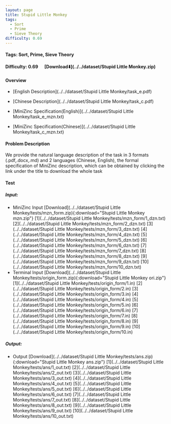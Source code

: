 ```yaml
---
layout: page
title: Stupid Little Monkey
tags:
  - Sort
  - Prime
  - Sieve Theory
difficulty: 0.69
---
```


#### Tags: Sort, Prime, Sieve Theory
#### Difficulty: 0.69 &nbsp;&nbsp;&nbsp;&nbsp; [Download⬇️](../../dataset/Stupid Little Monkey.zip)
#### Overview
- [English Description](../../dataset/Stupid Little Monkey/task_e.pdf)
- [Chinese Description](../../dataset/Stupid Little Monkey/task_c.pdf)
- [MiniZinc Specification(English)](../../dataset/Stupid Little Monkey/task_e_mzn.txt)

- [MiniZinc Specification(Chinese)](../../dataset/Stupid Little Monkey/task_c_mzn.txt)

#### Problem Description
We provide the natural language description of the task in 3 formats (.pdf,.docx,.md) and 2 languages (Chinese, English), the formal specification of MiniZinc description, which can be obtained by clicking the link under the title to download the whole task
#### Test
##### Input:
- MiniZinc Input [Download](../../dataset/Stupid Little Monkey/tests/mzn_form.zip){:download="Stupid Little Monkey mzn.zip"} [1](../../dataset/Stupid Little Monkey/tests/mzn_form/1_dzn.txt) [2](../../dataset/Stupid Little Monkey/tests/mzn_form/2_dzn.txt) [3](../../dataset/Stupid Little Monkey/tests/mzn_form/3_dzn.txt) [4](../../dataset/Stupid Little Monkey/tests/mzn_form/4_dzn.txt) [5](../../dataset/Stupid Little Monkey/tests/mzn_form/5_dzn.txt) [6](../../dataset/Stupid Little Monkey/tests/mzn_form/6_dzn.txt) [7](../../dataset/Stupid Little Monkey/tests/mzn_form/7_dzn.txt) [8](../../dataset/Stupid Little Monkey/tests/mzn_form/8_dzn.txt) [9](../../dataset/Stupid Little Monkey/tests/mzn_form/9_dzn.txt) [10](../../dataset/Stupid Little Monkey/tests/mzn_form/10_dzn.txt) 
- Terminal Input [Download](../../dataset/Stupid Little Monkey/tests/origin_form.zip){:download="Stupid Little Monkey ori.zip"} [1](../../dataset/Stupid Little Monkey/tests/origin_form/1.in) [2](../../dataset/Stupid Little Monkey/tests/origin_form/2.in) [3](../../dataset/Stupid Little Monkey/tests/origin_form/3.in) [4](../../dataset/Stupid Little Monkey/tests/origin_form/4.in) [5](../../dataset/Stupid Little Monkey/tests/origin_form/5.in) [6](../../dataset/Stupid Little Monkey/tests/origin_form/6.in) [7](../../dataset/Stupid Little Monkey/tests/origin_form/7.in) [8](../../dataset/Stupid Little Monkey/tests/origin_form/8.in) [9](../../dataset/Stupid Little Monkey/tests/origin_form/9.in) [10](../../dataset/Stupid Little Monkey/tests/origin_form/10.in) 

##### Output:
- Output [Download](../../dataset/Stupid Little Monkey/tests/ans.zip){:download="Stupid Little Monkey ans.zip"} [1](../../dataset/Stupid Little Monkey/tests/ans/1_out.txt) [2](../../dataset/Stupid Little Monkey/tests/ans/2_out.txt) [3](../../dataset/Stupid Little Monkey/tests/ans/3_out.txt) [4](../../dataset/Stupid Little Monkey/tests/ans/4_out.txt) [5](../../dataset/Stupid Little Monkey/tests/ans/5_out.txt) [6](../../dataset/Stupid Little Monkey/tests/ans/6_out.txt) [7](../../dataset/Stupid Little Monkey/tests/ans/7_out.txt) [8](../../dataset/Stupid Little Monkey/tests/ans/8_out.txt) [9](../../dataset/Stupid Little Monkey/tests/ans/9_out.txt) [10](../../dataset/Stupid Little Monkey/tests/ans/10_out.txt) 

